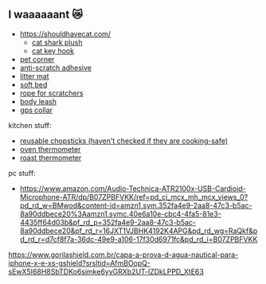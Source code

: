 ## I waaaaaant 😿
- https://shouldhavecat.com/
	- [cat shark plush](https://shouldhavecat.com/products/shark-cat-plush)
	- [cat key hook](https://shouldhavecat.com/products/cat-key-hook-cute-cat-hook-for-key-umbrella-towel-cap-coat-rack-adhesive-wall-hook-decor-dormitory-bedroom-door-hangers-hooks)
 - [pet corner](https://www.wish.com/pt/~/acess%C3%B3rios-pet/acess%C3%B3rios-para-gatos/cat-accessories/product/63d76c86edd73330f2038c2d)
 - [anti-scratch adhesive](https://www.wish.com/pt/~/acess%C3%B3rios-pet/acess%C3%B3rios-para-gatos/cat-accessories/product/632c066202fa22ea4a716905)
 - [litter mat](https://www.wish.com/pt/~/acess%C3%B3rios-pet/acess%C3%B3rios-para-gatos/cat-accessories/product/649666d7143ce662f856c794)
 - [soft bed](https://www.wish.com/pt/~/acess%C3%B3rios-pet/acess%C3%B3rios-para-gatos/cat-accessories/product/5fd1964a40938071b60a55cd)
 - [rope for scratchers](https://www.wish.com/pt/~/acess%C3%B3rios-pet/acess%C3%B3rios-para-gatos/cat-accessories/product/62a1ce8a550c202202645ee5)
 - [body leash](https://www.wish.com/pt/~/acess%C3%B3rios-pet/acess%C3%B3rios-para-gatos/cat-accessories/product/623973a72036cf1ae1daf507)
 - [gps collar](https://www.wish.com/pt/~/acess%C3%B3rios-pet/acess%C3%B3rios-para-gatos/cat-accessories/product/62cfcc93a7f449cba57a1de7)

kitchen stuff:
- [reusable chopsticks (haven't checked if they are cooking-safe)](https://www.mercadolivre.com.br/hashi-5-pares-resistente-melamina-reutilizavel-hauskraft/p/MLB26325839?pdp_filters=category:MLB271791#searchVariation=MLB26325839&position=6&search_layout=grid&type=product&tracking_id=1e45fef8-906c-438d-95a9-a86d17ebc088)
- [oven thermometer](https://produto.mercadolivre.com.br/MLB-2802095039-termmetro-analogico-forno-400-alta-qualidade-inox-com-base-_JM#position=35&search_layout=grid&type=item&tracking_id=323b7c66-de91-4613-b5d0-ef8d3a059b6d)
- [roast thermometer](https://www.mercadolivre.com.br/termmetro-culinario-tipo-espeto-em-aco-inox-cozinha-forno/p/MLB24403839#reco_item_pos=0&reco_backend=recomm-platform_v2p_univb&reco_backend_type=low_level&reco_client=vip-v2p&reco_id=76f7824d-6f52-421c-8ee3-5931c9266db3)


pc stuff:
- https://www.amazon.com/Audio-Technica-ATR2100x-USB-Cardioid-Microphone-ATR/dp/B07ZPBFVKK/ref=pd_ci_mcx_mh_mcx_views_0?pd_rd_w=BMwod&content-id=amzn1.sym.352fa4e9-2aa8-47c3-b5ac-8a90ddbece20%3Aamzn1.symc.40e6a10e-cbc4-4fa5-81e3-4435ff64d03b&pf_rd_p=352fa4e9-2aa8-47c3-b5ac-8a90ddbece20&pf_rd_r=16JXT1VJBHK4192K4APG&pd_rd_wg=RaQkf&pd_rd_r=d7cf8f7a-36dc-49e9-a106-17f30d6971fc&pd_rd_i=B07ZPBFVKK

https://www.gorilashield.com.br/capa-a-prova-d-agua-nautical-para-iphone-x-e-xs-gshield?srsltid=AfmBOopQ-sEwX5I68H8SbTDKo6simke6yvGRXb2UT-lZDkLPPD_XtE63